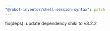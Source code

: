 ```yaml
---
"@robot-inventor/shell-session-syntax": patch
---
```


fix(deps): update dependency shiki to v3.2.2
